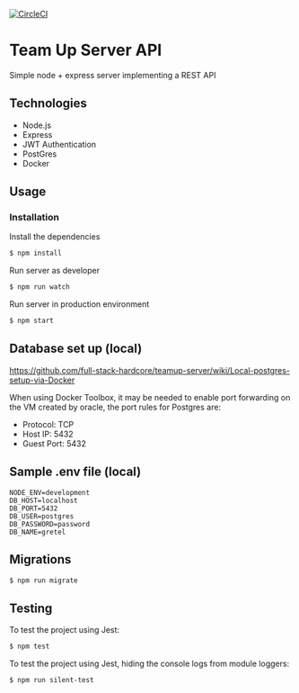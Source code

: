[![CircleCI](https://circleci.com/gh/full-stack-hardcore/teamup-server/tree/master.svg?style=svg)](https://circleci.com/gh/full-stack-hardcore/teamup-server/tree/master)

# Team Up Server API

Simple node + express server implementing a REST API

## Technologies

- Node.js
- Express
- JWT Authentication
- PostGres
- Docker

## Usage

### Installation

Install the dependencies

```sh
$ npm install
```

Run server as developer

```sh
$ npm run watch
```

Run server in production environment

```sh
$ npm start
```

## Database set up (local)

https://github.com/full-stack-hardcore/teamup-server/wiki/Local-postgres-setup-via-Docker

When using Docker Toolbox, it may be needed to enable port forwarding on the VM created by oracle, the port rules for Postgres are:

- Protocol: TCP
- Host IP: 5432
- Guest Port: 5432

## Sample .env file (local)

```
NODE_ENV=development
DB_HOST=localhost
DB_PORT=5432
DB_USER=postgres
DB_PASSWORD=password
DB_NAME=gretel
```

## Migrations

```sh
$ npm run migrate
```

## Testing

To test the project using Jest:

```sh
$ npm test
```

To test the project using Jest, hiding the console logs from module loggers:

```sh
$ npm run silent-test
```
